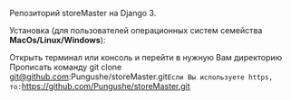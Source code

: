 Репозиторий storeMaster на Django 3.

Установка (для пользователей операционных систем семейства **MacOs/Linux/Windows**):

Открыть терминал или консоль и перейти в нужную Вам директорию
Прописать команду git clone git@github.com:Pungushe/storeMaster.git`
Если Вы используете https, то: `https://github.com/Pungushe/storeMaster.git
